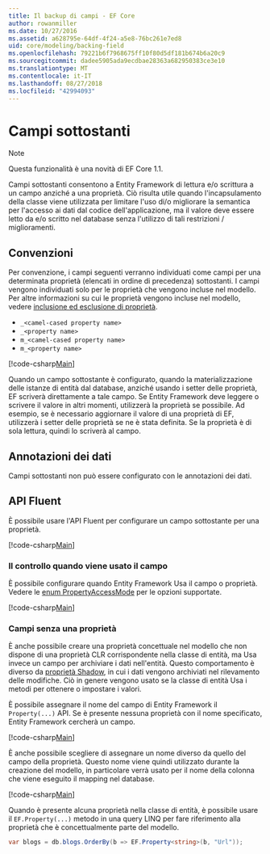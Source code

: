 ```yaml
---
title: Il backup di campi - EF Core
author: rowanmiller
ms.date: 10/27/2016
ms.assetid: a628795e-64df-4f24-a5e8-76bc261e7ed8
uid: core/modeling/backing-field
ms.openlocfilehash: 79221b6f7968675ff10f80d5df181b674b6a20c9
ms.sourcegitcommit: dadee5905ada9ecdbae28363a682950383ce3e10
ms.translationtype: MT
ms.contentlocale: it-IT
ms.lasthandoff: 08/27/2018
ms.locfileid: "42994093"
---
```

# <a name="backing-fields"></a>Campi sottostanti

> [!NOTE]  
> Questa funzionalità è una novità di EF Core 1.1.

Campi sottostanti consentono a Entity Framework di lettura e/o scrittura a un campo anziché a una proprietà. Ciò risulta utile quando l'incapsulamento della classe viene utilizzata per limitare l'uso di/o migliorare la semantica per l'accesso ai dati dal codice dell'applicazione, ma il valore deve essere letto da e/o scritto nel database senza l'utilizzo di tali restrizioni / miglioramenti.

## <a name="conventions"></a>Convenzioni

Per convenzione, i campi seguenti verranno individuati come campi per una determinata proprietà (elencati in ordine di precedenza) sottostanti. I campi vengono individuati solo per le proprietà che vengono incluse nel modello. Per altre informazioni su cui le proprietà vengono incluse nel modello, vedere [inclusione ed esclusione di proprietà](included-properties.md).

* `_<camel-cased property name>`
* `_<property name>`
* `m_<camel-cased property name>`
* `m_<property name>`

[!code-csharp[Main](../../../samples/core/Modeling/Conventions/Samples/BackingField.cs#Sample)]

Quando un campo sottostante è configurato, quando la materializzazione delle istanze di entità dal database, anziché usando i setter delle proprietà, EF scriverà direttamente a tale campo. Se Entity Framework deve leggere o scrivere il valore in altri momenti, utilizzerà la proprietà se possibile. Ad esempio, se è necessario aggiornare il valore di una proprietà di EF, utilizzerà i setter delle proprietà se ne è stata definita. Se la proprietà è di sola lettura, quindi lo scriverà al campo.

## <a name="data-annotations"></a>Annotazioni dei dati

Campi sottostanti non può essere configurato con le annotazioni dei dati.

## <a name="fluent-api"></a>API Fluent

È possibile usare l'API Fluent per configurare un campo sottostante per una proprietà.

[!code-csharp[Main](../../../samples/core/Modeling/FluentAPI/Samples/BackingField.cs#Sample)]

### <a name="controlling-when-the-field-is-used"></a>Il controllo quando viene usato il campo

È possibile configurare quando Entity Framework Usa il campo o proprietà. Vedere le [enum PropertyAccessMode](https://docs.microsoft.com/dotnet/api/microsoft.entityframeworkcore.propertyaccessmode) per le opzioni supportate.

[!code-csharp[Main](../../../samples/core/Modeling/FluentAPI/Samples/BackingFieldAccessMode.cs#Sample)]

### <a name="fields-without-a-property"></a>Campi senza una proprietà

È anche possibile creare una proprietà concettuale nel modello che non dispone di una proprietà CLR corrispondente nella classe di entità, ma Usa invece un campo per archiviare i dati nell'entità. Questo comportamento è diverso da [proprietà Shadow](shadow-properties.md), in cui i dati vengono archiviati nel rilevamento delle modifiche. Ciò in genere vengono usato se la classe di entità Usa i metodi per ottenere o impostare i valori.

È possibile assegnare il nome del campo di Entity Framework il `Property(...)` API. Se è presente nessuna proprietà con il nome specificato, Entity Framework cercherà un campo.

[!code-csharp[Main](../../../samples/core/Modeling/FluentAPI/Samples/BackingFieldNoProperty.cs#Sample)]

È anche possibile scegliere di assegnare un nome diverso da quello del campo della proprietà. Questo nome viene quindi utilizzato durante la creazione del modello, in particolare verrà usato per il nome della colonna che viene eseguito il mapping nel database.

[!code-csharp[Main](../../../samples/core/Modeling/FluentAPI/Samples/BackingFieldConceptualProperty.cs#Sample)]

Quando è presente alcuna proprietà nella classe di entità, è possibile usare il `EF.Property(...)` metodo in una query LINQ per fare riferimento alla proprietà che è concettualmente parte del modello.

``` csharp
var blogs = db.blogs.OrderBy(b => EF.Property<string>(b, "Url"));
```
